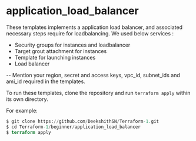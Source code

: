 # application_load_balancer
  
These templates implements a application load balancer, and associated necessary steps require for loadbalancing. We used below services : 

- Security groups for instances and loadbalancer
- Target grout attachment for instances
- Template for launching instances
- Load balancer


-- Mention your region, secret and access keys, vpc_id, subnet_ids and ami_id required in the templates.

To run these templates, clone the repository and run `terraform apply` within its own directory.

For example:

```tf
$ git clone https://github.com/DeekshithSN/Terraform-1.git
$ cd Terraform-1/beginner/application_load_balancer
$ terraform apply
```
